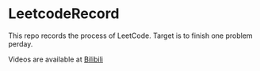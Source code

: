 # LeetcodeRecord

This repo records the process of LeetCode. Target is to finish one problem
perday. 

Videos are available at [Bilibili](https://space.bilibili.com/36635243/)
